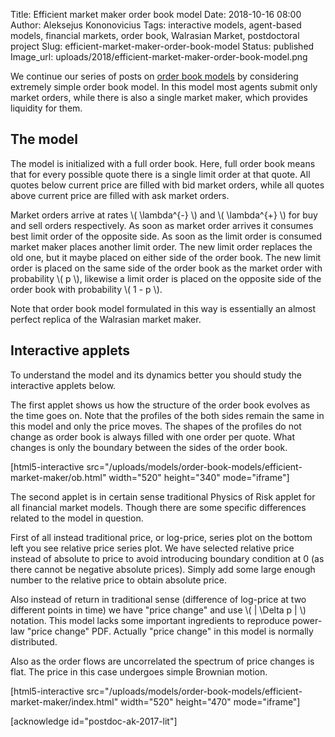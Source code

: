 Title: Efficient market maker order book model
Date: 2018-10-16 08:00
Author: Aleksejus Kononovicius
Tags: interactive models, agent-based models, financial markets, order book, Walrasian Market, postdoctoral project
Slug: efficient-market-maker-order-book-model
Status: published
Image_url: uploads/2018/efficient-market-maker-order-book-model.png

We continue our series of posts on [order book models](/tag/order-book/) by
considering extremely simple order book model. In this model most agents
submit only market orders, while there is also a single market maker, which
provides liquidity for them.<!--more-->

## The model

The model is initialized with a full order book. Here, full order book means
that for every possible quote there is a single limit order at that quote. All
quotes below current price are filled with bid market orders, while all quotes
above current price are filled with ask market orders.

Market orders arrive at rates \\\( \lambda^{-} \\\) and \\\( \lambda^{+} \\\) for
buy and sell orders respectively. As soon as market order arrives it consumes
best limit order of the opposite side. As soon as the limit order is consumed
market maker places another limit order. The new limit order replaces the old
one, but it maybe placed on either side of the order book. The new limit order
is placed on the same side of the order book as the market order with
probability \\\( p \\\), likewise a limit order is placed on the opposite side
of the order book with probability \\\( 1 - p \\\).

Note that order book model formulated in this way is essentially an almost
perfect replica of the Walrasian market maker.

## Interactive applets

To understand the model and its dynamics better you should study the interactive
applets below.

The first applet shows us how the structure of the order book evolves as the
time goes on. Note that the profiles of the both sides remain the same in this
model and only the price moves. The shapes of the profiles do not change as
order book is always filled with one order per quote. What changes is only the
boundary between the sides of the order book.

[html5-interactive
src="/uploads/models/order-book-models/efficient-market-maker/ob.html"
width="520" height="340" mode="iframe"]

The second applet is in certain sense traditional Physics of Risk applet for all
financial market models. Though there are some specific differences related to
the model in question.

First of all instead traditional price, or log-price, series plot on the bottom
left you see relative price series plot. We have selected relative price
instead of absolute to price to avoid introducing boundary condition at 0 (as
there cannot be negative absolute prices). Simply add some large enough number
to the relative price to obtain absolute price.

Also instead of return in traditional sense (difference of log-price
at two different points in time) we have "price change" and use
\\\( | \Delta p | \\\) notation. This model lacks some important ingredients
to reproduce power-law "price change" PDF. Actually "price change" in this
model is normally distributed.

Also as the order flows are uncorrelated the spectrum of price changes is flat.
The price in this case undergoes simple Brownian motion.

[html5-interactive
src="/uploads/models/order-book-models/efficient-market-maker/index.html" width="520"
height="470" mode="iframe"]

[acknowledge id="postdoc-ak-2017-lit"]
